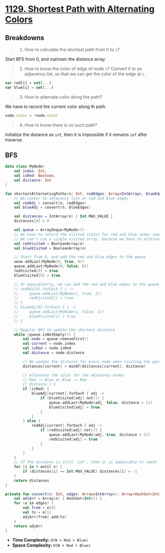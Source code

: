 # [1129. Shortest Path with Alternating Colors](https://leetcode.com/problems/shortest-path-with-alternating-colors/)

## Breakdowns
> 1. How to calculate the shortest path from 0 to `i`?

Start BFS from 0, and maintain the distance array.

> 2. How to know the color of edge of node `i`?
Convert it to an adjacency list, so that we can get the color of the edge at `i`.
```js
var red[i] = set(...)
var blue[i] = set(...)
```

> 3. How to alternate color along the path?

We have to record the current color along th path.

```js
node.color = !node.color
```

> 4. How to know there is no such path?

Initialize the distance as `inf`, then it is impossible if it remains `inf` after traverse.

## BFS
```kotlin
data class MyNode(
    val index: Int,
    val isRed: Boolean,
    val distance: Int
)

fun shortestAlternatingPaths(n: Int, redEdges: Array<IntArray>, blueEdges: Array<IntArray>): IntArray {
    // We conver to adjacency list or red and blue edges
    val redAdj = convert(n, redEdges)
    val blueAdj = convert(n, blueEdges)

    val distances = IntArray(n) { Int.MAX_VALUE }
    distances[0] = 0

    val queue = ArrayDeque<MyNode>()
    // We have to record the visited status for red and blue nodes separately
    // We can't use a single visited array, because we have to alternate the color
    val redVisited = BooleanArray(n)
    val blueVisited = BooleanArray(n)

    // Start from 0, and add the red and blue edges to the queue
    ueue.addLast(MyNode(0, true, 0))
    queue.addLast(MyNode(0, false, 0))
    redVisited[0] = true
    blueVisited[0] = true

    // Or equivalently, we can add the red and blue edges to the queue
    // redAdj[0].forEach { i ->
    //     queue.addLast(MyNode(i, true, 1))
    //     redVisited[i] = true
    // }
    // blueAdj[0].forEach { i ->
    //     queue.addLast(MyNode(i, false, 1))
    //     blueVisited[i] = true
    // }

    // Regular BFS to update the shortest distance
    while (queue.isNotEmpty()) {
        val node = queue.removeFirst()
        val current = node.index
        val isRed = node.isRed
        val distance = node.distance

        // We update the distance for every node when visiting the particular node
        distances[current] = minOf(distances[current], distance)

        // Alternate the color for the adjacency nodes
        // Red -> Blue or Blue -> Red
        // distance + 1
        if (isRed) {
            blueAdj[current].forEach { adj ->
                if (blueVisited[adj].not()) {
                    queue.addLast(MyNode(adj, false, distance + 1))
                    blueVisited[adj] = true
                }
            }
        } else {
            redAdj[current].forEach { adj ->
                if (redVisited[adj].not()) {
                    queue.addLast(MyNode(adj, true, distance + 1))
                    redVisited[adj] = true
                }
            }
        }
    }
    // If the distance is still `inf`, then it is impossible to reach
    for (i in 0 until n) {
        if (distances[i] == Int.MAX_VALUE) distances[i] = -1
    }
    return distances
}

private fun convert(n: Int, edges: Array<IntArray>): Array<HashSet<Int>> {
    val adjArr = Array(n) { HashSet<Int>() }
    for (e in edges) {
        val from = e[0]
        val to = e[1]
        adjArr[from].add(to)
    }
    return adjArr
}
```

* **Time Complexity:** `O(N + Red + Blue)`
* **Space Complexity:** `O(N + Red + Blue)`